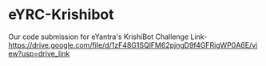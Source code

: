# eYRC-Krishibot
Our code submission for eYantra's KrishiBot Challenge
Link- https://drive.google.com/file/d/1zF48G1SQlFM62pjngD9f4GFRjgWP0A6E/view?usp=drive_link
